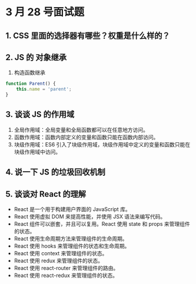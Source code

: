 # 3 月 28 号面试题

## 1. CSS 里面的选择器有哪些？权重是什么样的？

## 2. JS 的 对象继承

1. 构造函数继承

```js
function Parent() {
    this.name = 'parent';
}
```

## 3. 谈谈 JS 的作用域

1. 全局作用域：全局变量和全局函数都可以在任意地方访问。
2. 函数作用域：函数内部定义的变量和函数只能在函数内部访问。
3. 块级作用域：ES6 引入了块级作用域，块级作用域中定义的变量和函数只能在块级作用域中访问。

## 4. 说一下 JS 的垃圾回收机制

## 5. 谈谈对 React 的理解

-   React 是一个用于构建用户界面的 JavaScript 库。
-   React 使用虚拟 DOM 来提高性能，并使用 JSX 语法来编写代码。
-   React 组件可以嵌套，并且可以复用。React 使用 state 和 props 来管理组件的状态。
-   React 使用生命周期方法来管理组件的生命周期。
-   React 使用 hooks 来管理组件的状态和生命周期。
-   React 使用 context 来管理组件的状态。
-   React 使用 redux 来管理组件的状态。
-   React 使用 react-router 来管理组件的路由。
-   React 使用 react-redux 来管理组件的状态。
